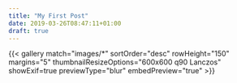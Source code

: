 ```yaml
---
title: "My First Post"
date: 2019-03-26T08:47:11+01:00
draft: true
---
```


{{< gallery match="images/*" sortOrder="desc" rowHeight="150" margins="5" thumbnailResizeOptions="600x600 q90 Lanczos" showExif=true previewType="blur" embedPreview="true" >}}
